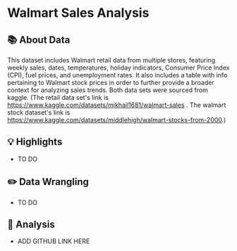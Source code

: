 # Walmart Sales Analysis

## 📚 About Data

This dataset includes Walmart retail data from multiple stores, featuring weekly sales, dates, temperatures, holiday indicators, Consumer Price Index (CPI), fuel prices, and unemployment rates. It also includes a table with info pertaining to Walmart stock prices in order to further provide a broader context for analyzing sales trends. Both data sets were sourced from kaggle. (The retail data set's link is https://www.kaggle.com/datasets/mikhail1681/walmart-sales . The walmart stock dataset's link is https://www.kaggle.com/datasets/middlehigh/walmart-stocks-from-2000.)

## 💡 Highlights

- TO DO

## ✏️ Data Wrangling

- TO DO

## 📝 Analysis

- ADD GITHUB LINK HERE


